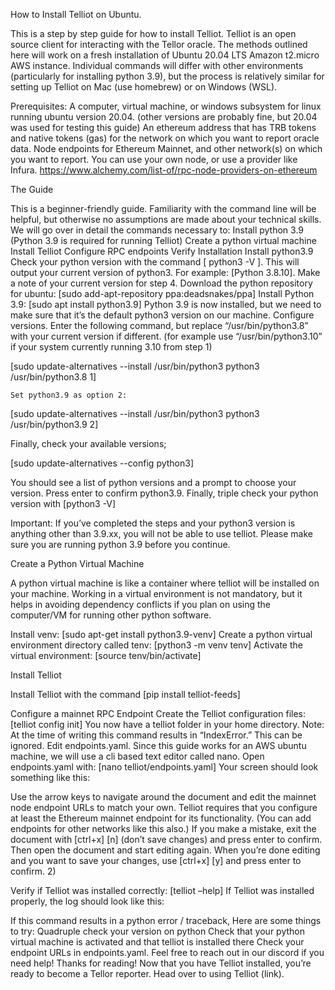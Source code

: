 How to Install Telliot on Ubuntu.

This is a step by step guide for how to install Telliot. Telliot is an open source client for interacting with the Tellor oracle. The methods outlined here will work on a fresh installation of Ubuntu 20.04 LTS Amazon t2.micro AWS instance. Individual commands will differ with other environments (particularly for installing python 3.9), but the process is relatively similar for setting up Telliot on Mac (use homebrew) or on Windows (WSL).  

Prerequisites:
A computer, virtual machine, or windows subsystem for linux running ubuntu version 20.04. (other versions are probably fine, but 20.04 was used for testing this guide)
An ethereum address that has TRB tokens and native tokens (gas) for the network on which you want to report oracle data.
Node endpoints for Ethereum Mainnet, and other network(s) on which you want to report. You can use your own node, or use a provider like Infura. https://www.alchemy.com/list-of/rpc-node-providers-on-ethereum 


The Guide

This is a beginner-friendly guide. Familiarity with the command line will be helpful, but otherwise no assumptions are made about your technical skills. We will go over in detail the commands necessary to:
Install python 3.9 (Python 3.9 is required for running Telliot)
Create a python virtual machine
Install Telliot
Configure RPC endpoints 
Verify Installation
Install python3.9
Check your python version with the command [ python3 -V ]. This will output your current version of python3. For example: [Python 3.8.10]. Make a note of your current version for step 4.
Download the python repository for ubuntu: [sudo add-apt-repository ppa:deadsnakes/ppa]
Install Python 3.9: [sudo apt install python3.9]
Python 3.9 is now installed, but we need to make sure that it’s the default python3 version on our machine. 
Configure versions. 
Enter the following command, but replace “/usr/bin/python3.8” with your current version if different. (for example use “/usr/bin/python3.10” if your system currently running 3.10 from step 1)

[sudo update-alternatives --install /usr/bin/python3 python3 /usr/bin/python3.8 1]

	Set python3.9 as option 2:

[sudo update-alternatives --install /usr/bin/python3 python3 /usr/bin/python3.9 2]

Finally, check your available versions;

[sudo update-alternatives --config python3]

You should see a list of python versions and a prompt to choose your version. Press enter to confirm python3.9. 
Finally, triple check your python version with [python3 -V] 

Important: If you’ve completed the steps and your python3 version is anything other than 3.9.xx, you will not be able to use telliot. Please make sure you are running python 3.9 before you continue.

Create a Python Virtual Machine

A python virtual machine is like a container where telliot will be installed on your machine. Working in a virtual environment is not mandatory, but it helps in avoiding dependency conflicts if you plan on using the computer/VM for running other python software. 

Install venv: [sudo apt-get install python3.9-venv]
Create a python virtual environment directory called tenv: [python3 -m venv tenv]
Activate the virtual environment: [source tenv/bin/activate]

Install Telliot

Install Telliot with the command [pip install telliot-feeds]

Configure a mainnet RPC Endpoint
Create the Telliot configuration files: [telliot config init] 
You now have a telliot folder in your home directory.
Note: At the time of writing this command results in “IndexError.” This can be ignored.
Edit endpoints.yaml. Since this guide works for an AWS ubuntu machine, we will use a cli based text editor called nano. Open endpoints.yaml with:
[nano telliot/endpoints.yaml] 
Your screen should look something like this:

Use the arrow keys to navigate around the document and edit the mainnet node endpoint URLs to match your own. Telliot requires that you configure at least the Ethereum mainnet endpoint for its functionality. (You can add endpoints for other networks like this also.)
If you make a mistake, exit the document with [ctrl+x]  [n] (don’t save changes) and press enter to confirm. Then open the document and start editing again.
When you’re done editing and you want to save your changes, use [ctrl+x]  [y] and press enter to confirm.
2) 

Verify if Telliot was installed correctly: [telliot –help]
If Telliot was installed properly, the log should look like this:

If this command results in a python error / traceback, Here are some things to try:
Quadruple check your version on python 
Check that your python virtual machine is activated and that telliot is installed there
Check your endpoint URLs in endpoints.yaml. 
Feel free to reach out in our discord if you need help! 
Thanks for reading! Now that you have Telliot installed, you’re ready to become a Tellor reporter. Head over to using Telliot (link).
